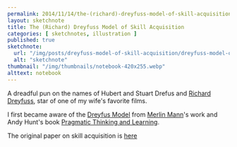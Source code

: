 ```yaml
---
permalink: 2014/11/14/the-(richard)-dreyfuss-model-of-skill-acquisition.html
layout: sketchnote
title: The (Richard) Dreyfuss Model of Skill Acquisition
categories: [ sketchnotes, illustration ]
published: true
sketchnote:
  url: "/img/posts/dreyfuss-model-of-skill-acquisition/dreyfuss-model-of-skill-acquisition-hifi.webp"
  alt: "sketchnote"
thumbnail: "/img/thumbnails/notebook-420x255.webp"
alttext: notebook
---
```


A dreadful pun on the names of Hubert and Stuart Drefus
and <a href="http://en.wikipedia.org/wiki/Richard_Dreyfuss">Richard Dreyfuss</a>, star of 
one of my wife's favorite films.

I first became aware of the [Dreyfus Model](http://en.wikipedia.org/wiki/Dreyfus_model_of_skill_acquisition) from 
[Merlin Mann](http://www.kungfugrippe.com/post/197493983/am-i-obsessed-with-the-dreyfus-model-of-skill)'s work 
and Andy Hunt's book [Pragmatic Thinking and Learning](https://pragprog.com/book/ahptl/pragmatic-thinking-and-learning).

The original paper on skill acquisition is [here](http://www.dtic.mil/cgi-bin/GetTRDoc?AD=ADA084551&Location=U2&doc=GetTRDoc.pdf)

